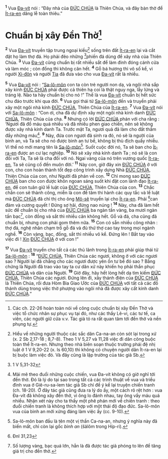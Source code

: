 <sup><b>1</b></sup> Vua [Đa-vít]() nói : “Đây nhà của [ĐỨC CHÚA]() là Thiên Chúa, và đây bàn thờ để [Ít-ra-en]() dâng lễ toàn thiêu.”

# Chuẩn bị xây Đền Thờ[^1-237ef032-6720-4faf-96a9-7c7acb319f32]

<sup><b>2</b></sup> Vua [Đa-vít]() truyền tập trung ngoại kiều[^2-237ef032-6720-4faf-96a9-7c7acb319f32] sống trên đất [Ít-ra-en]() lại và cắt đặt họ làm thợ đá. Họ phải đẽo những [^1@-237ef032-6720-4faf-96a9-7c7acb319f32]phiến đá dùng để xây nhà của Thiên Chúa. <sup><b>3</b></sup> Vua [Đa-vít]() cũng chuẩn bị rất nhiều sắt để làm đinh đóng cánh cửa và làm móc ; còn đồng thì không cân hết. <sup><b>4</b></sup> Gỗ bá hương thì vô số kể, vì người [Xi-đôn]() và người [Tia]() đã đưa vào cho vua [Đa-vít]() rất là nhiều.

<sup><b>5</b></sup> Vua [Đa-vít]() nói : “[Sa-lô-môn]() con ta còn trẻ người non dạ, và ngôi nhà sắp xây kính [ĐỨC CHÚA]() phải được cả thiên hạ coi là thật nguy nga, lẫy lừng và tráng lệ. Nào ta hãy chuẩn bị cho nó !” Thế là vua [Đa-vít]() chuẩn bị hết sức chu đáo trước khi qua đời. <sup><b>6</b></sup> Vua gọi thái tử [Sa-lô-môn]() đến và truyền phải xây một ngôi nhà kính [ĐỨC CHÚA](), Thiên Chúa của [Ít-ra-en](). <sup><b>7</b></sup> Vua [Đa-vít]() nói với [Sa-lô-môn]() : “Con ơi, cha đã dự định xây một ngôi nhà kính danh [ĐỨC CHÚA](), Thiên Chúa của cha. <sup><b>8</b></sup> Nhưng có lời [ĐỨC CHÚA]() phán với cha rằng : ‘Ngươi đã đổ máu quá nhiều và đã nhiều phen giao chiến, nên sẽ không được xây nhà kính danh Ta. Trước mặt Ta, ngươi quả đã làm cho đất thấm đầy những máu[^3-237ef032-6720-4faf-96a9-7c7acb319f32]. <sup><b>9</b></sup> Này, đứa con ngươi đã sinh ra đó, nó sẽ là người của bình an, và Ta sẽ cho nó được bình an tư bề, không bị thù địch quấy nhiễu. Vì thế nó mới mang tên là [Sa-lô-môn]()[^4-237ef032-6720-4faf-96a9-7c7acb319f32]. Suốt cuộc đời nó, Ta sẽ ban cho [Ít-ra-en]() được an cư lạc nghiệp. <sup><b>10</b></sup> Nó sẽ xây nhà kính danh Ta ; nó sẽ là con đối với Ta, Ta sẽ là cha đối với nó. Ngai vàng của nó trên vương quốc [Ít-ra-en](), Ta sẽ củng cố đến muôn đời.’ <sup><b>11</b></sup> Này con, giờ đây xin [ĐỨC CHÚA]() ở với con, cho con hoàn thành tốt đẹp công trình xây dựng Nhà [ĐỨC CHÚA](), Thiên Chúa của con, như Người đã phán về con. <sup><b>12</b></sup> Chỉ mong sao [ĐỨC CHÚA]() ban cho con được khôn ngoan sáng suốt khi đặt con lãnh đạo [Ít-ra-en](), để con tuân giữ lề luật của [ĐỨC CHÚA](), Thiên Chúa của con. <sup><b>13</b></sup> Chắc chắn con sẽ thành công, miễn là con để tâm thi hành các quy tắc và lề luật mà [ĐỨC CHÚA]() đã chỉ thị cho ông [Mô-sê]() truyền lại cho [Ít-ra-en](). Phải [^2@-237ef032-6720-4faf-96a9-7c7acb319f32]can đảm và cương quyết ! Đừng sợ hãi, đừng nao núng ! <sup><b>14</b></sup> Này, cha đã làm hết sức để chuẩn bị cho nhà của [ĐỨC CHÚA]() ba ngàn tấn vàng, ba mươi ngàn tấn bạc[^5-237ef032-6720-4faf-96a9-7c7acb319f32], còn đồng và sắt thì nhiều cân không hết. Gỗ và đá, cha cũng đã chuẩn bị, nhưng con phải gom thêm nữa. <sup><b>15</b></sup> Con có sẵn nhiều công nhân : thợ đá, nghệ nhân chạm trổ gỗ đá và đủ thứ thợ cao tay trong mọi ngành nghề. <sup><b>16</b></sup> Còn vàng, bạc, đồng, sắt thì nhiều vô kể. Đứng lên ! Bắt tay vào việc đi ! [Xin]() [ĐỨC CHÚA]() ở với con !”

<sup><b>17</b></sup> Vua [Đa-vít]() truyền cho tất cả các thủ lãnh trong [Ít-ra-en]() phải giúp thái tử [Sa-lô-môn]() : <sup><b>18</b></sup> “[ĐỨC CHÚA](), Thiên Chúa các ngươi, không ở với các ngươi sao ? Người lại đã chẳng cho các ngươi được yên ổn tư bề đó sao ? Bằng chứng là Người đã trao vào tay ta cư dân xứ này khiến họ phải thần phục [ĐỨC CHÚA]() và dân của Người. <sup><b>19</b></sup> Giờ đây, hãy hết lòng hết dạ tìm kiếm [ĐỨC CHÚA](), Thiên Chúa các ngươi. Đứng lên đi, xây thánh điện của [ĐỨC CHÚA]() là Thiên Chúa, rồi đưa Hòm Bia Giao Ước của [ĐỨC CHÚA]() với tất cả các đồ thánh dùng trong việc thờ phượng vào ngôi nhà đã được xây cất kính danh [ĐỨC CHÚA]().”

[^1-237ef032-6720-4faf-96a9-7c7acb319f32]: Các ch. 22-26 hoàn toàn nói về công cuộc chuẩn bị xây Đền Thờ và việc tổ chức nhân sự phục vụ tại đó, như các thầy Lê-vi, các tư tế, ca viên, các người giữ cửa v.v. Tác giả tỏ ra rất quan tâm tới đền thờ và nền phụng tự.

[^2-237ef032-6720-4faf-96a9-7c7acb319f32]: Hiểu về những người thuộc các sắc dân Ca-na-an còn sót lại trong xứ (x. 2 Sb 2,17-18 ; 8,7-8). Theo 1 V 5,27 và 11,28 việc đi dân công buộc toàn thể Ít-ra-en. Nhưng theo nhà biên soạn thuộc trường phái đệ nhị luật ở 1 V 9,20-22 (x. Is 60,10) thì không có chuyện người dân Ít-ra-en lại bị buộc làm việc đó. Và đây cũng là lập trường của tác giả Sb.

[^3-237ef032-6720-4faf-96a9-7c7acb319f32]: Mải mê theo đuổi những cuộc chiến, vua Đa-vít không có giờ nghĩ tới đền thờ. Đó là lý do tại sao trong tất cả các trình thuật về vua và triều đình vua ở Giê-ru-sa-lem tác giả Sb chỉ để ý kể lại truyện chiến tranh (ch. 18-20). Ở đây tác giả cũng đưa ra lý do ấy, một cách rõ rệt hơn : vua Đa-vít đã không xây đền thờ, vì ông lo đánh nhau, tay ông vấy máu quá nhiều. Nhận xét này cho ta thấy một phê phán mới về chiến tranh : theo đuổi chiến tranh là không thích hợp với một thái độ đạo đức. Sa-lô-môn vua của bình an mới xứng đáng làm việc ấy (cc. 9-10).

[^4-237ef032-6720-4faf-96a9-7c7acb319f32]: Sa-lô-môn ban đầu là tên một vị thần Ca-na-an, nhưng ý nghĩa này đã biến mất, chỉ còn lại gốc _bình an_ (šälôm trong Híp-ri).

[^5-237ef032-6720-4faf-96a9-7c7acb319f32]: Số lượng vàng, bạc quá lớn, hẳn là đã được tác giả phóng to lên để tăng giá trị cho đền thờ.

[^1@-237ef032-6720-4faf-96a9-7c7acb319f32]: 1 V 5,31-32

[^2@-237ef032-6720-4faf-96a9-7c7acb319f32]: Đnl 31,23
